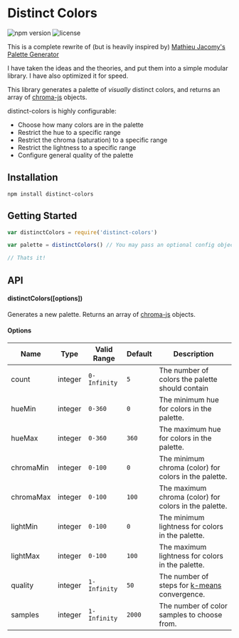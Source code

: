 # Distinct Colors

![npm version](https://img.shields.io/npm/v/bplus-index.svg)
![license](https://img.shields.io/dub/l/vibe-d.svg)

This is a complete rewrite of (but is heavily inspired by) [Mathieu Jacomy's](https://github.com/jacomyma) [Palette Generator](https://github.com/medialab/iwanthue/blob/master/js/libs/chroma.palette-gen.js)

I have taken the ideas and the theories, and put them into a simple modular library. I have also optimized it for speed.

This library generates a palette of *visually* distinct colors, and returns an array of [chroma-js](https://github.com/gka/chroma.js) objects.

distinct-colors is highly configurable:

- Choose how many colors are in the palette
- Restrict the hue to a specific range
- Restrict the chroma (saturation) to a specific range
- Restrict the lightness to a specific range
- Configure general quality of the palette

## Installation

```
npm install distinct-colors
```

## Getting Started

```javascript
var distinctColors = require('distinct-colors')

var palette = distinctColors() // You may pass an optional config object

// Thats it!
```

## API

#### distinctColors([options])

Generates a new palette. Returns an array of [chroma-js](https://github.com/gka/chroma.js) objects.

#### Options

| Name | Type | Valid Range | Default | Description |
| --- | --- | --- | --- | --- |
| count | integer | `0-Infinity` | `5` | The number of colors the palette should contain |
| hueMin | integer | `0-360` | `0` | The minimum hue for colors in the palette. |
| hueMax | integer | `0-360` | `360` | The maximum hue for colors in the palette. |
| chromaMin | integer | `0-100` | `0` | The minimum chroma (color) for colors in the palette. |
| chromaMax | integer | `0-100` | `100` | The maximum chroma (color) for colors in the palette. |
| lightMin | integer | `0-100` | `0` | The minimum lightness for colors in the palette. |
| lightMax | integer | `0-100` | `100` | The maximum lightness for colors in the palette. |
| quality | integer | `1-Infinity` | `50` | The number of steps for [k-means](https://en.wikipedia.org/wiki/K-means_clustering) convergence. |
| samples | integer | `1-Infinity` | `2000` | The number of color samples to choose from. |
